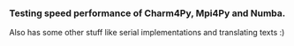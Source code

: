 ### Testing speed performance of Charm4Py, Mpi4Py and Numba.

Also has some other stuff like serial implementations and translating texts :)
